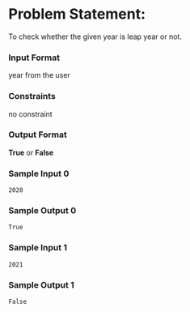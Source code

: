 # Problem Statement:
To check whether the given year is leap year or not.

### Input Format
year from the user

### Constraints
no constraint

### Output Format
<b>True</b> or <b>False</b>

### Sample Input 0
```
2020
```
### Sample Output 0
```
True
```
### Sample Input 1
```
2021
```
### Sample Output 1
```
False
```
